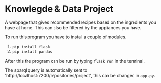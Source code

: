 # Knowlegde & Data Project

A webpage that gives recommended recipes based on the ingredients you have at home. 
This can also be filtered by the appliances you have. 

To run this program you have to install a couple of modules.
1. `pip install flask`
2. `pip install pandas`

After this the program can be run by typing `flask run` in the terminal. 

The sparql query is automatically sent to 'http://localhost:7200/repositories/project', this can be changed in `app.py`.
